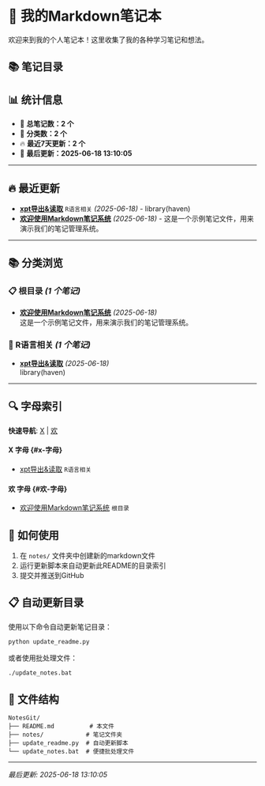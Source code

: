 # 📝 我的Markdown笔记本

欢迎来到我的个人笔记本！这里收集了我的各种学习笔记和想法。

## 📚 笔记目录

<!-- 笔记索引开始 -->
## 📊 统计信息

- 📝 **总笔记数：2 个**
- 📁 **分类数：2 个**
- 🔥 **最近7天更新：2 个**
- 📅 **最后更新：2025-06-18 13:10:05**

---

## 🔥 最近更新

- [**xpt导出&读取**](notes/R语言相关/xpt导出&读取.md) `R语言相关` *(2025-06-18)* - library(haven)
- [**欢迎使用Markdown笔记系统**](notes/示例笔记.md)  *(2025-06-18)* - 这是一个示例笔记文件，用来演示我们的笔记管理系统。

---

## 📚 分类浏览

### 📋 根目录 *(1 个笔记)*

- [**欢迎使用Markdown笔记系统**](notes/示例笔记.md) *(2025-06-18)*  
  这是一个示例笔记文件，用来演示我们的笔记管理系统。

### 📁 R语言相关 *(1 个笔记)*

- [**xpt导出&读取**](notes/R语言相关/xpt导出&读取.md) *(2025-06-18)*  
  library(haven)

---

## 🔍 字母索引

**快速导航**: [X](#x-字母) | [欢](#欢-字母)

#### X 字母 {#x-字母}
- [xpt导出&读取](notes/R语言相关/xpt导出&读取.md) `R语言相关`

#### 欢 字母 {#欢-字母}
- [欢迎使用Markdown笔记系统](notes/示例笔记.md) `根目录`
<!-- 笔记索引结束 -->

## 🚀 如何使用

1. 在 `notes/` 文件夹中创建新的markdown文件
2. 运行更新脚本来自动更新此README的目录索引
3. 提交并推送到GitHub

## 📋 自动更新目录

使用以下命令自动更新笔记目录：

```bash
python update_readme.py
```

或者使用批处理文件：

```bash
./update_notes.bat
```

## 📁 文件结构

```
NotesGit/
├── README.md          # 本文件
├── notes/            # 笔记文件夹
├── update_readme.py  # 自动更新脚本
└── update_notes.bat  # 便捷批处理文件
```

---

*最后更新: 2025-06-18 13:10:05* 